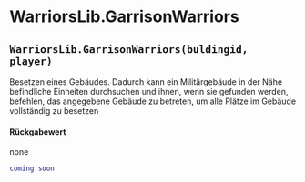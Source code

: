 # WarriorsLib.GarrisonWarriors

## `WarriorsLib.GarrisonWarriors(buldingid, player)`

Besetzen eines Gebäudes. Dadurch kann ein Militärgebäude in der Nähe befindliche Einheiten durchsuchen und ihnen, wenn sie gefunden werden, befehlen, das angegebene Gebäude zu betreten, um alle Plätze im Gebäude vollständig zu besetzen

#### Rückgabewert

none

```lua
coming soon
```
